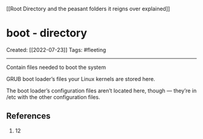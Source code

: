 [[Root Directory and the peasant folders it reigns over explained]]

# boot - directory
Created:  [[2022-07-23]]
Tags: #fleeting 

---
Contain files needed to boot the system

GRUB boot loader’s files 
your Linux kernels are stored here.



The boot loader’s configuration files aren’t located here,
though — they’re in /etc with the other configuration files.






## References
1. 12